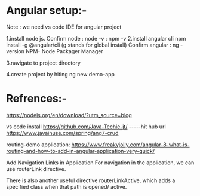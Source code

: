 Angular setup:-
==============
Note : we need vs code IDE for angular project

1.install node js.
  Confirm node : node -v
               : npm -v
2.install angular cli 
	npm install -g @angular/cli   (g stands for global install)
  Confirm angular : ng -version
  NPM- Node Packager Manager
  
 3.navigate to project directory
 
 4.create project by hiting
	 ng new demo-app
  
	
Refrences:-
=========
https://nodejs.org/en/download/?utm_source=blog

vs code install
https://github.com/Java-Techie-jt/     -----hit hub url
https://www.javainuse.com/spring/ang7-crud

routing-demo application:
https://www.freakyjolly.com/angular-8-what-is-routing-and-how-to-add-in-angular-application-very-quick/

Add Navigation Links in Application
For navigation in the application, we can use routerLink directive.

There is also another useful directive routerLinkActive, which adds a specified class when that path is opened/ active.
